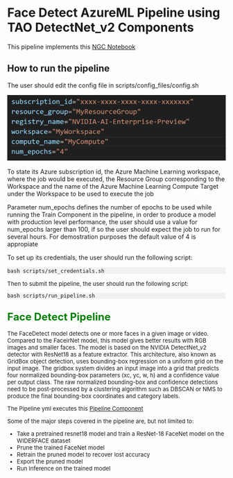 # Face Detect AzureML Pipeline using TAO DetectNet_v2 Components

This pipeline implements this [NGC Notebook](https://catalog.ngc.nvidia.com/orgs/nvidia/resources/facenet) 

## How to run the pipeline

The user should edit the config file in scripts/config_files/config.sh

<img src="imgs/configfile.png" width="600">

To state its Azure subscription id, the Azure Machine Learning workspace, where the job would be executed, the Resource Group corresponding to the Workspace and the name of the Azure Machine Learning Compute Target under the Workspace to be used to execute the job  

Parameter num_epochs defines the number of epochs to be used while running the Train Component in the pipeline, in order to produce a model with production level performance, the user should use a value for num_epochs larger than 100, if so the user should expect the job to run for several hours. For demostration purposes the default value of 4 is appropiate

To set up its credentials, the user should run the following script:

<pre style="background-color:rgba(0, 0, 0, 0.0470588)"><font size="2">bash scripts/set_credentials.sh
</pre>

Then to submit the pipeline, the user should run the following script:
<pre style="background-color:rgba(0, 0, 0, 0.0470588)"><font size="2">bash scripts/run_pipeline.sh
</pre> 

## <span style="color:green;font-weight:700;font-size:24px">Face Detect Pipeline</span> 

The FaceDetect model detects one or more faces in a given image or video. Compared to the FaceirNet model, this model gives better results with RGB images and smaller faces. The model is based on the NVIDIA DetectNet_v2 detector with ResNet18 as a feature extractor. This architecture, also known as GridBox object detection, uses bounding-box regression on a uniform grid on the input image. The gridbox system divides an input image into a grid that predicts four normalized bounding-box parameters (xc, yc, w, h) and a confidence value per output class. The raw normalized bounding-box and confidence detections need to be post-processed by a clustering algorithm such as DBSCAN or NMS to produce the final bounding-box coordinates and category labels.

The Pipeline yml executes this [Pipeline Component](https://github.com/NVIDIA/NVIDIA_AI_Enterprise_AzureML/tree/main/src/pipelines/tao/object_detection/facenet/tao_facenet_pipeline) 

Some of the major steps covered in the pipeline are, but not limited to: 

* Take a pretrained resnet18 model and train a ResNet-18 FaceNet model on the WIDERFACE dataset
* Prune the trained FaceNet model
* Retrain the pruned model to recover lost accuracy
* Export the pruned model
* Run Inference on the trained model

